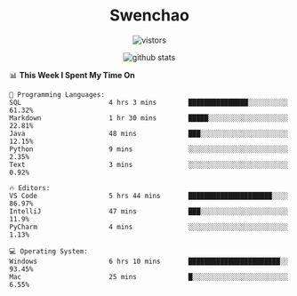 <h1 align="center">Swenchao</h3>

<p align="center">
  <img src="https://visitor-badge.glitch.me/badge?page_id=Swenchao" alt="vistors" />
</p>

<p align="center">
  <img src="https://github-readme-stats.vercel.app/api?username=Swenchao&count_private=true&show_icons=true&theme=vue-dark&hide_title=true" alt="github stats" />
</p>

<!--START_SECTION:waka-->
📊 **This Week I Spent My Time On** 

```text
💬 Programming Languages: 
SQL                      4 hrs 3 mins        ███████████████░░░░░░░░░░   61.32% 
Markdown                 1 hr 30 mins        █████░░░░░░░░░░░░░░░░░░░░   22.81% 
Java                     48 mins             ███░░░░░░░░░░░░░░░░░░░░░░   12.15% 
Python                   9 mins              ░░░░░░░░░░░░░░░░░░░░░░░░░   2.35% 
Text                     3 mins              ░░░░░░░░░░░░░░░░░░░░░░░░░   0.92%

🔥 Editors: 
VS Code                  5 hrs 44 mins       █████████████████████░░░░   86.97% 
IntelliJ                 47 mins             ███░░░░░░░░░░░░░░░░░░░░░░   11.9% 
PyCharm                  4 mins              ░░░░░░░░░░░░░░░░░░░░░░░░░   1.13%

💻 Operating System: 
Windows                  6 hrs 10 mins       ███████████████████████░░   93.45% 
Mac                      25 mins             █░░░░░░░░░░░░░░░░░░░░░░░░   6.55%

```


<!--END_SECTION:waka-->
